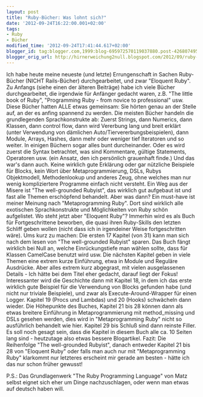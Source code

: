 ```yaml
---
layout: post
title: "Ruby-Bücher: Was lohnt sich?"
date: '2012-09-24T16:22:00.001+02:00'
tags:
- Ruby
- Bücher
modified_time: '2012-09-24T17:41:44.617+02:00'
blogger_id: tag:blogger.com,1999:blog-695972570119037880.post-4268074957918828323
blogger_orig_url: http://hirnerweichung2null.blogspot.com/2012/09/ruby-bucher-was-lohnt-sich.html
---
```


 Ich habe heute meine neueste (und letzte) Errungenschaft in Sachen Ruby-Bücher (NICHT Rails-Bücher) durchgearbeitet, und zwar "Eloquent Ruby". Zu Anfangs (siehe einen der älteren Beiträge) habe ich viele Bücher durchgearbeitet, die irgendwie für Anfänger gedacht waren, z.B. "The little book of Ruby", "Programming Ruby - from novice to professional" usw. Diese Bücher hatten ALLE etwas gemeinsam: Sie hörten genau an der Stelle auf, an der es anfing spannend zu werden. Die meisten Bücher handeln die grundlegenden Sprachkonstrukte ab: Zuerst Strings, dann Numerics, dann Klassen, dann control flow, dann wird Vererbung lang und breit erklärt (unter Verwendung von dämlichen Auto/Tiervererbungsbeispielen), dann Module, Arrays, Hashes, dann mehr oder weniger tief Iteratoren und so weiter. In einigen Büchern sogar alles bunt durcheinander. Oder es wird zuerst die Syntax betrachtet, was sind Kommentare, gültige Statements, Operatoren usw. (ein Ansatz, den ich persönlich grauenhaft finde.) Und das war's dann auch. Keine wirklich gute Erklärung oder gar nützliche Beispiele für Blocks, kein Wort über Metaprogrammierung, DSLs, Rubys Objektmodell, Methodenlookup und anderes Zeug, ohne welches man nur wenig kompliziertere Programme einfach nicht versteht. Ein Weg aus der Misere ist "The well-grounded Rubyist", das wirklich gut aufgebaut ist und fast alle Themen erschöpfend behandelt. Aber was dann? Ein must-have ist meiner Meinung nach "Metaprogramming Ruby". Dort sind wirklich alle exotischen Sprachkonstrukte und Möglichkeiten von Ruby schön aufgelistet. Wo steht jetzt aber "Eloquent Ruby"? Immerhin wird es als Buch für Fortgeschrittene beworben, die quasi ihren Ruby-Skills den letzten Schliff geben wollen (nicht dass ich in irgendeiner Weise fortgeschritten wäre). Ums kurz zu machen: Die ersten 17 Kapitel (von 31) kann man sich nach dem lesen von "The well-grounded Rubyist" sparen. Das Buch fängt wirklich bei Null an, welche Einrückungstiefe man wählen sollte, dass für Klassen CamelCase benutzt wird usw. Die nächsten Kapitel geben in viele Themen eine extrem kurze Einführung, etwa in Module und Reguläre Ausdrücke. Aber alles extrem kurz abgegrast, mit vielen ausgelassenen Details - Ich hätte bei dem Titel eher gedacht, darauf liegt der Fokus! Interessanter wird die Geschichte dann mit Kapitel 18, in dem ich das erste wirklich gute Beispiel für die Verwendung von Blocks gefunden habe (und nicht nur triviale Beispiele), und zwar als Execute-Around-Wrapper für einen Logger. Kapitel 19 (Procs und Lambdas) und 20 (Hooks) schwächeln dann wieder. Die Höhepunkte des Buches, Kapitel 21 bis 28 können dann als etwas breitere Einführung in Metaprogrammierung mit method_missing und DSLs gesehen werden, dies wird in "Metaprogramming Ruby" nicht so ausführlich behandelt wie hier. Kapitel 29 bis Schluß sind dann reinste Filler. Es soll noch gesagt sein, dass die Kapitel in diesem Buch alle ca. 10 Seiten lang sind - heutzutage also etwas bessere Blogartikel. Fazit: Die Reihenfolge "The well-grounded Rubyist", danach entweder Kapitel 21 bis 28 von "Eloquent Ruby" oder falls man auch nur mit "Metaprogramming Ruby" klarkommt nur letzteres erscheint mir gerade am besten - hätte ich das nur schon früher gewusst!  

P.S.: Das Grundlagenwerk "The Ruby Programming Language" von Matz selbst eignet sich eher um Dinge nachzuschlagen, oder wenn man etwas auf deutsch haben will.